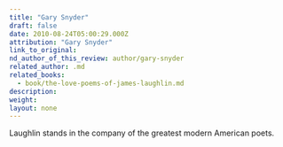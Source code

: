 ```yaml
---
title: "Gary Snyder"
draft: false
date: 2010-08-24T05:00:29.000Z
attribution: "Gary Snyder"
link_to_original:
nd_author_of_this_review: author/gary-snyder
related_author: .md
related_books:
  - book/the-love-poems-of-james-laughlin.md
description:
weight:
layout: none
---
```

Laughlin stands in the company of the greatest modern American poets.

